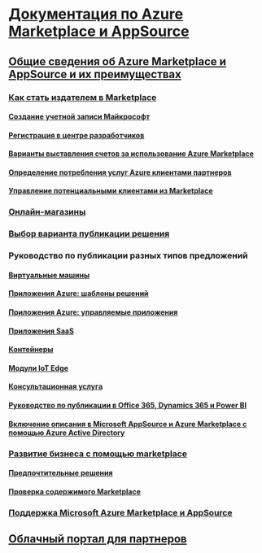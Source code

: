 # [Документация по Azure Marketplace и AppSource](index.md)  

## [Общие сведения об Azure Marketplace и AppSource и их преимуществах](./marketplace-publishers-guide.md)  

### [Как стать издателем в Marketplace](./become-publisher.md)  
#### [Создание учетной записи Майкрософт](./guidelines.md)
#### [Регистрация в центре разработчиков](./register-dev-center.md) 
#### [Варианты выставления счетов за использование Azure Marketplace](./billing-options-azure-marketplace.md)  
#### [Определение потребления услуг Azure клиентами партнеров](./azure-partner-customer-usage-attribution.md)
#### [Управление потенциальными клиентами из Marketplace](./lead-management-for-cloud-marketplace.md)

### [Онлайн-магазины](./comparing-appsource-azure-marketplace.md)  

### [Выбор варианта публикации решения](./determine-your-listing-type.md)  

### Руководство по публикации разных типов предложений 
#### [Виртуальные машины](./marketplace-virtual-machines.md)
#### [Приложения Azure: шаблоны решений](./marketplace-solution-templates.md)
#### [Приложения Azure: управляемые приложения](./marketplace-managed-apps.md)
#### [Приложения SaaS](./marketplace-saas-applications-technical-publishing-guide.md) 
#### [Контейнеры](./marketplace-containers.md)
#### [Модули IoT Edge](./iot-edge-module.md) 
#### [Консультационная услуга](./consulting-services.md)  
#### [Руководство по публикации в Office 365, Dynamics 365 и Power BI](./appsource-offer-publishing-guide.md)
#### [Включение описания в Microsoft AppSource и Azure Marketplace с помощью Azure Active Directory](./enable-appsource-marketplace-using-azure-ad.md)

### [Развитие бизнеса с помощью marketplace](./grow-your-business-with-azure-marketplace.md)  
#### [Предпочтительные решения](./preferred-solutions.md) 
#### [Проверка содержимого Marketplace](./marketplace-criteria-content-validation.md)

### [Поддержка Microsoft Azure Marketplace и AppSource](./support-azure-marketplace.md)  

## [Облачный портал для партнеров](./cloud-partner-portal/cloud-partner-portal-what-is-the-cloud-partner-portal.md)  
